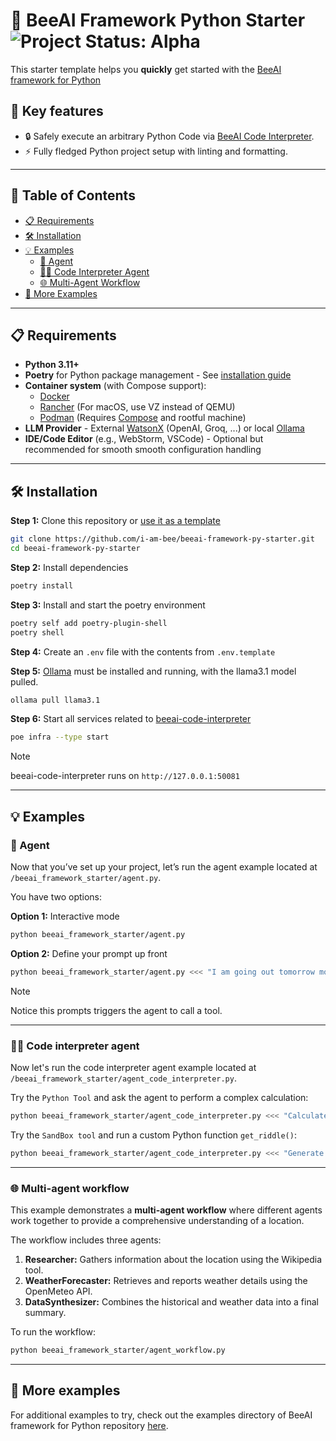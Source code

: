 # 🚀 BeeAI Framework Python Starter <img align="cener" alt="Project Status: Alpha" src="https://img.shields.io/badge/Status-Alpha-red">

This starter template helps you **quickly** get started with the [BeeAI framework for Python](https://github.com/i-am-bee/beeai-framework/tree/main/python)

## 🌟 Key features

- 🔒 Safely execute an arbitrary Python Code via [BeeAI Code Interpreter](https://github.com/i-am-bee/beeai-code-interpreter).
- ⚡ Fully fledged Python project setup with linting and formatting.

---

## 📖 Table of Contents

- [📋 Requirements](#-requirements)  
- [🛠️ Installation](#️-installation)  
- [💡 Examples](#-examples)  
  - [🤖 Agent](#-agent)  
  - [🧑‍💻 Code Interpreter Agent](#-code-interpreter-agent)  
  - [🌐 Multi-Agent Workflow](#-multi-agent-workflow)  
- [🎯 More Examples](#-more-examples)  

---

## 📋 Requirements

- **Python 3.11+**
- **Poetry** for Python package management - See [installation guide](https://python-poetry.org/docs/#installation) 
- **Container system** (with Compose support):
    - [Docker](https://www.docker.com/)
    - [Rancher](https://www.rancher.com/) (For macOS, use VZ instead of QEMU)
    - [Podman](https://podman.io/) (Requires [Compose](https://podman-desktop.io/docs/compose/setting-up-compose) and rootful machine)
- **LLM Provider** - External [WatsonX](https://www.ibm.com/watsonx) (OpenAI, Groq, ...) or local [Ollama](https://ollama.com)
- **IDE/Code Editor** (e.g., WebStorm, VSCode) - Optional but recommended for smooth smooth configuration handling

---

## 🛠️ Installation

**Step 1:** Clone this repository or [use it as a template](https://github.com/new?template_name=beeai-framework-py-starter&template_owner=i-am-bee)
```sh
git clone https://github.com/i-am-bee/beeai-framework-py-starter.git
cd beeai-framework-py-starter
```

**Step 2:** Install dependencies
```sh
poetry install
```

**Step 3:** Install and start the poetry environment
```sh
poetry self add poetry-plugin-shell
poetry shell
```

**Step 4:** Create an `.env` file with the contents from `.env.template`

**Step 5:** [Ollama](https://ollama.com/) must be installed and running, with the llama3.1 model pulled.
```sh
ollama pull llama3.1
```

**Step 6:** Start all services related to [beeai-code-interpreter](https://github.com/i-am-bee/beeai-code-interpreter)
```sh
poe infra --type start
```

> [!NOTE]
> beeai-code-interpreter runs on `http://127.0.0.1:50081`

---

## 💡 Examples
 
### 🤖 Agent

Now that you’ve set up your project, let’s run the agent example located at `/beeai_framework_starter/agent.py`.

You have two options:

**Option 1:** Interactive mode
```sh
python beeai_framework_starter/agent.py
```

**Option 2:** Define your prompt up front
```sh
python beeai_framework_starter/agent.py <<< "I am going out tomorrow morning to walk around Boston. What should I plan to wear?"
```

> [!NOTE]
> Notice this prompts triggers the agent to call a tool.

---

### 🧑‍💻 Code interpreter agent

Now let's run the code interpreter agent example located at `/beeai_framework_starter/agent_code_interpreter.py`.

Try the `Python Tool` and ask the agent to perform a complex calculation:
```sh
python beeai_framework_starter/agent_code_interpreter.py <<< "Calculate 534*342?"
```

Try the `SandBox tool` and run a custom Python function `get_riddle()`:
```sh
python beeai_framework_starter/agent_code_interpreter.py <<< "Generate a riddle"
```

---

### 🌐 Multi-agent workflow

This example demonstrates a **multi-agent workflow** where different agents work together to provide a comprehensive understanding of a location.

The workflow includes three agents:
1. **Researcher:** Gathers information about the location using the Wikipedia tool.
2. **WeatherForecaster:** Retrieves and reports weather details using the OpenMeteo API.
3. **DataSynthesizer:** Combines the historical and weather data into a final summary.

To run the workflow:
```sh
python beeai_framework_starter/agent_workflow.py
```

---

## 🎯 More examples

For additional examples to try, check out the examples directory of BeeAI framework for Python repository [here](https://github.com/i-am-bee/beeai-framework/blob/main/python/examples).
